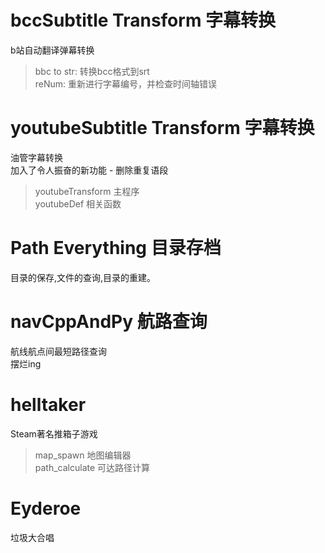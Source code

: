 # bccSubtitle Transform 字幕转换
b站自动翻译弹幕转换
> bbc to str: 转换bcc格式到srt\
> reNum: 重新进行字幕编号，并检查时间轴错误
# youtubeSubtitle Transform 字幕转换
油管字幕转换\
加入了令人振奋的新功能 - 删除重复语段
> youtubeTransform 主程序\
> youtubeDef 相关函数
# Path Everything 目录存档
目录的保存,文件的查询,目录的重建。
# navCppAndPy 航路查询
航线航点间最短路径查询\
摆烂ing
# helltaker 
Steam著名推箱子游戏
> map_spawn 地图编辑器\
> path_calculate 可达路径计算
# Eyderoe 
垃圾大合唱
